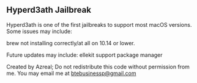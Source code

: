 ## Hyperd3ath Jailbreak

Hyperd3ath is one of the first jailbreaks to support most macOS versions.
Some issues may include:

brew not installing correctly/at all on 10.14 or lower.

Future updates may include:
ellekit support
package manager



Created by Azreal;
Do not redistribute this code without permission from me.
You may email me at btebusinessp@gmail.com




